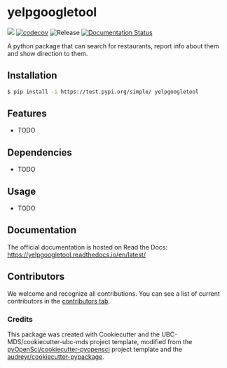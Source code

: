 # yelpgoogletool 

![](https://github.com/Simon-YG/yelpgoogletool/workflows/build/badge.svg) [![codecov](https://codecov.io/gh/Simon-YG/yelpgoogletool/branch/main/graph/badge.svg)](https://codecov.io/gh/Simon-YG/yelpgoogletool) ![Release](https://github.com/Simon-YG/yelpgoogletool/workflows/Release/badge.svg) [![Documentation Status](https://readthedocs.org/projects/yelpgoogletool/badge/?version=latest)](https://yelpgoogletool.readthedocs.io/en/latest/?badge=latest)

A python package that can search for restaurants, report info about them and show direction to them.

## Installation

```bash
$ pip install -i https://test.pypi.org/simple/ yelpgoogletool
```

## Features

- TODO

## Dependencies

- TODO

## Usage

- TODO

## Documentation

The official documentation is hosted on Read the Docs: https://yelpgoogletool.readthedocs.io/en/latest/

## Contributors

We welcome and recognize all contributions. You can see a list of current contributors in the [contributors tab](https://github.com/Simon-YG/yelpgoogletool/graphs/contributors).

### Credits

This package was created with Cookiecutter and the UBC-MDS/cookiecutter-ubc-mds project template, modified from the [pyOpenSci/cookiecutter-pyopensci](https://github.com/pyOpenSci/cookiecutter-pyopensci) project template and the [audreyr/cookiecutter-pypackage](https://github.com/audreyr/cookiecutter-pypackage).

